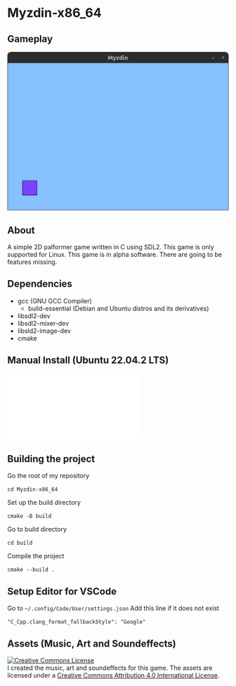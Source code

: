 # Myzdin-x86_64

## Gameplay
![](images/Myzdin_progress.webp)

## About
A simple 2D palformer game written in C using SDL2. This game is only supported for Linux. This game is in alpha software. There are going to be features missing.

## Dependencies
* gcc (GNU GCC Compiler)
	* build-essential (Debian and Ubuntu distros and its derivatives)
* libsdl2-dev
* libsdl2-mixer-dev
* libsld2-image-dev
* cmake

## Manual Install (Ubuntu 22.04.2 LTS)
![manual_install_sdl2](./manual_install_sdl2.md)

## Building the project
Go the root of my repository
```
cd Myzdin-x86_64
```

Set up the build directory
```
cmake -B build
```

Go to build directory
```
cd build
```

Compile the project
```
cmake --build .
```

## Setup Editor for VSCode
Go to `~/.config/Code/User/settings.json`
Add this line if it does not exist
```
"C_Cpp.clang_format_fallbackStyle": "Google"
```

## Assets (Music, Art and Soundeffects)
<a rel="license" href="http://creativecommons.org/licenses/by/4.0/"><img alt="Creative Commons License" style="border-width:0" src="https://i.creativecommons.org/l/by/4.0/88x31.png" /></a><br />I created the music, art and soundeffects for this game. The assets are licensed under a <a rel="license" href="http://creativecommons.org/licenses/by/4.0/">Creative Commons Attribution 4.0 International License</a>.

